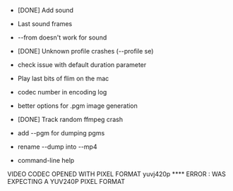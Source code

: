 * [DONE] Add sound
* Last sound frames
* --from doesn't work for sound
* [DONE] Unknown profile crashes (--profile se)
* check issue with default duration parameter
* Play last bits of flim on the mac
* codec number in encoding log
* better options for .pgm image generation
* [DONE] Track random ffmpeg crash

* add --pgm for dumping pgms
* rename --dump into --mp4

* command-line help


VIDEO CODEC OPENED WITH PIXEL FORMAT yuvj420p
**** ERROR : WAS EXPECTING A YUV240P PIXEL FORMAT

